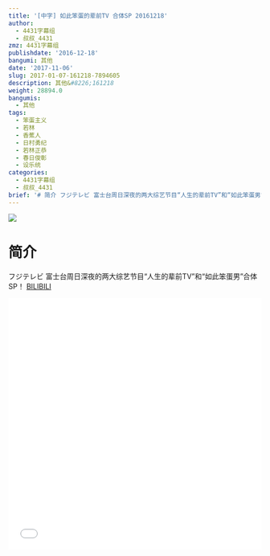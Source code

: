 ```yaml
---
title: '[中字] 如此笨蛋的辈前TV 合体SP 20161218'
author:
  - 4431字幕组
  - 叔叔_4431
zmz: 4431字幕组
publishdate: '2016-12-18'
bangumi: 其他
date: '2017-11-06'
slug: 2017-01-07-161218-7894605
description: 其他&#8226;161218
weight: 28894.0
bangumis:
  - 其他
tags:
  - 笨蛋主义
  - 若林
  - 香蕉人
  - 日村勇纪
  - 若林正恭
  - 春日俊彰
  - 设乐统
categories:
  - 4431字幕组
  - 叔叔_4431
brief: '# 简介 フジテレビ 富士台周日深夜的两大综艺节目“人生的辈前TV”和“如此笨蛋男”合体SP！'
---
```

![](https://i.imgur.com/GsI0pGC.png)
# 简介  
フジテレビ 富士台周日深夜的两大综艺节目“人生的辈前TV”和“如此笨蛋男”合体SP！
  [BILIBILI](https://www.bilibili.com/video/av7894605/)

  <iframe src="//www.bilibili.com/blackboard/player.html?aid=7894605" width="100%" height="500" frameborder="0" allowfullscreen="allowfullscreen"></iframe>
